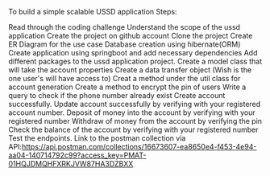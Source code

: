 To build a simple scalable USSD application Steps:

Read through the coding challenge
Understand the scope of the ussd application
Create the project on github account
Clone the project
Create ER Diagram for the use case
Database creation using hibernate(ORM)
Create application using springboot and add necessary dependencies
Add different packages to the ussd application project.
Create a model class that will take the account properties
Create a data transfer object (Wish is the one user's will have access to)
Creat a method under the util class for account generation
Create a method to encrypt the pin of users
Write a query to check if the phone number already exist
Create account successfully.
Update account successfully by verifying with your registered account number.
Deposit of money into the account by verifying with your registered number
Withdraw of money from the account by verifying the pin
Check the balance of the account by verifying with your registered number
Test the endpoints.
Link to the postman collection via API:https://api.postman.com/collections/16673607-ea8650e4-f453-4e94-aa04-140714792c99?access_key=PMAT-01HQJDMQHFXRKJVW87HA3DZBXX